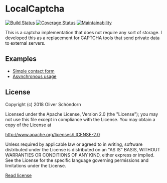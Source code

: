 # LocalCaptcha

[![Build Status](https://travis-ci.org/oliver-schoendorn/local-captcha.svg?branch=master)](https://travis-ci.org/oliver-schoendorn/local-captcha)
[![Coverage Status](https://coveralls.io/repos/github/oliver-schoendorn/local-captcha/badge.svg?branch=master)](https://coveralls.io/github/oliver-schoendorn/local-captcha?branch=master)
[![Maintainability](https://api.codeclimate.com/v1/badges/337bf7c441eac417f699/maintainability)](https://codeclimate.com/github/oliver-schoendorn/local-captcha/maintainability)

This is a captcha implementation that does not require any sort of storage. I developed this
as a replacement for CAPTCHA tools that send private data to external
servers. 

## Examples

- [Simple contact form](./examples/simple-contact-form.php)
- [Asynchronous usage](./examples/ajax-form/)


## License

Copyright (c) 2018 Oliver Schöndorn

Licensed under the Apache License, Version 2.0 (the "License");
you may not use this file except in compliance with the License.
You may obtain a copy of the License at

http://www.apache.org/licenses/LICENSE-2.0

Unless required by applicable law or agreed to in writing, software
distributed under the License is distributed on an "AS IS" BASIS,
WITHOUT WARRANTIES OR CONDITIONS OF ANY KIND, either express or implied.
See the License for the specific language governing permissions and
limitations under the License.

[Read license](./LICENSE)

